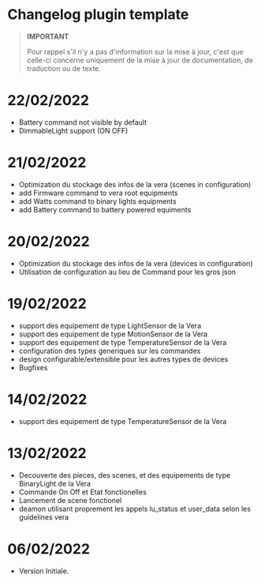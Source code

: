 # Changelog plugin template

>**IMPORTANT**
>
>Pour rappel s'il n'y a pas d'information sur la mise à jour, c'est que celle-ci concerne uniquement de la mise à jour de documentation, de traduction ou de texte.

# 22/02/2022

- Battery command not visible by default
- DimmableLight support (ON OFF)

# 21/02/2022

- Optimization du stockage des infos de la vera (scenes in configuration)
- add Firmware command to vera root equipments
- add Watts command to binary lights equipments
- add Battery command to battery powered equiments

# 20/02/2022

- Optimization du stockage des infos de la vera (devices in configuration)
- Utilisation de configuration au lieu de Command pour les gros json

# 19/02/2022

- support des equipement de type LightSensor de la Vera
- support des equipement de type MotionSensor de la Vera
- support des equipement de type TemperatureSensor de la Vera
- configuration des types generiques sur les commandes
- design configurable/extensible pour les autres types de devices
- Bugfixes

# 14/02/2022

- support des equipement de type TemperatureSensor de la Vera

# 13/02/2022

- Decouverte des pieces, des scenes, et des equipements de type BinaryLight de la Vera
- Commande On Off et Etat fonctionelles
- Lancement de scene fonctionel
- deamon utilisant proprement les appels lu_status et user_data selon les guidelines vera 

# 06/02/2022

- Version Initiale.